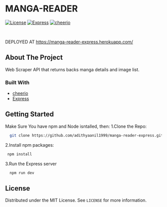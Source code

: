 # MANGA-READER

[![License](https://img.shields.io/github/license/koticcat/WhatToWatch.svg?style=flat-square)]()
[![Express](https://img.shields.io/badge/Express-4.17.1-green)]()
[![cheerio](https://img.shields.io/badge/cheerio-1.0.0--rc.3-orange)]()



<br />


DEPLOYED AT https://manga-reader-express.herokuapp.com/
## About The Project
Web Scraper API that returns backs manga details and image list.


### Built With
  * [cheerio](https://cheerio.js.org/)
  * [Express](https://expressjs.com/)
  
  
  
## Getting Started
Make Sure You have npm and Node isntalled, then:
1.Clone the Repo:
```sh
  git clone https://github.com/adithyaanil1999/manga-reader-express.git
```
2.Install npm packages:
 ```sh
  npm install
``` 
3.Run the Express server

```sh
  npm run dev
``` 

## License

Distributed under the MIT License. See `LICENSE` for more information.
